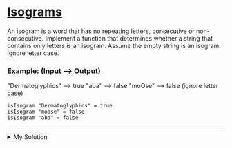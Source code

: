 # [Isograms](https://www.codewars.com/kata/54ba84be607a92aa900000f1)

An isogram is a word that has no repeating letters, consecutive or non-consecutive. Implement a function that determines whether a string that contains only letters is an isogram. Assume the empty string is an isogram. Ignore letter case.

### Example: (Input --> Output)

"Dermatoglyphics" --> true "aba" --> false "moOse" --> false (ignore letter case)

```
isIsogram "Dermatoglyphics" = true
isIsogram "moose" = false
isIsogram "aba" = false
```

---

<details><summary>My Solution</summary>

```js
function isIsogram(str) {
  const strMap = {} // Create an object to track the occurrences of characters
  const cleanedStr = str.toLowerCase() // Convert the input string to lowercase for case-insensitive comparison

  for (let char of cleanedStr) {
    // Iterate through each character in the cleaned string
    if (strMap[char] === undefined) {
      // If the character is not in the map, add it with an occurrence count of 1
      strMap[char] = 1
    } else {
      // If the character is already in the map, the string is not an isogram
      return false
    }
  }

  // If no repeated characters are found, the string is an isogram
  return true
}
```

</details>
